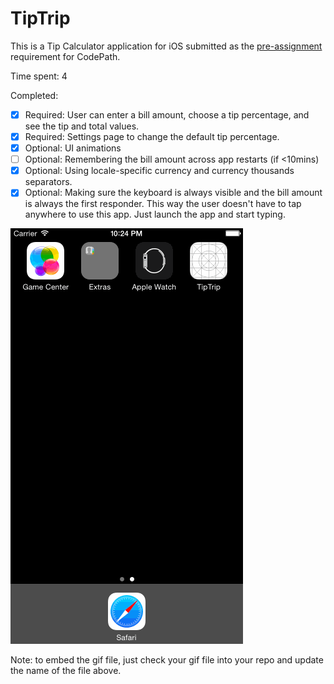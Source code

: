 # TipTrip

This is a Tip Calculator application for iOS submitted as the [pre-assignment](https://gist.github.com/timothy1ee/7747214) requirement for CodePath.

Time spent: 4

Completed:

* [x] Required: User can enter a bill amount, choose a tip percentage, and see the tip and total values.
* [x] Required: Settings page to change the default tip percentage.
* [x] Optional: UI animations
* [ ] Optional: Remembering the bill amount across app restarts (if <10mins)
* [x] Optional: Using locale-specific currency and currency thousands separators.
* [x] Optional: Making sure the keyboard is always visible and the bill amount is always the first responder. This way the user doesn't have to tap anywhere to use this app. Just launch the app and start typing.

![Video Walkthrough](tiptrip.gif)

Note: to embed the gif file, just check your gif file into your repo and update the name of the file above.
